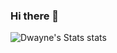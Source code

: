 ### Hi there 👋

![Dwayne's Stats stats](https://github-readme-stats.vercel.app/api?username=dwayneparton&show_icons=true&theme=radical)

<!--
**dwayneparton/dwayneparton** is a ✨ _special_ ✨ repository because its `README.md` (this file) appears on your GitHub profile.

Here are some ideas to get you started:

- 🔭 I’m currently working on ...
- 🌱 I’m currently learning ...
- 👯 I’m looking to collaborate on ...
- 🤔 I’m looking for help with ...
- 💬 Ask me about ...
- 📫 How to reach me: ...
- 😄 Pronouns: ...
- ⚡ Fun fact: ...
-->
